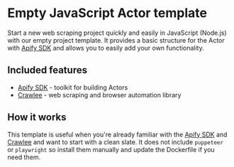 # Empty JavaScript Actor template
Start a new web scraping project quickly and easily in JavaScript (Node.js) with our empty project template. It provides a basic structure for the Actor with [Apify SDK](https://docs.apify.com/sdk/js/) and allows you to easily add your own functionality. 

## Included features

- [Apify SDK](https://docs.apify.com/api/client/js/) - toolkit for building Actors
- [Crawlee](https://crawlee.dev) - web scraping and browser automation library

## How it works
This template is useful when you're already familiar with the [Apify SDK](https://docs.apify.com/sdk/js) and [Crawlee](https://crawlee.dev) and want to start with a clean slate. It does not include `puppeteer` or `playwright` so install them manually and update the Dockerfile if you need them.